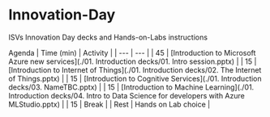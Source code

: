 # Innovation-Day
ISVs Innovation Day decks and Hands-on-Labs instructions

Agenda
| Time (min) | Activity |
| ---        | ---      |
| 45         | [Introduction to Microsoft Azure new services](./01. Introduction decks/01. Intro session.pptx) |
| 15         | [Introduction to Internet of Things](./01. Introduction decks/02. The Internet of Things.pptx) |
| 15         | [Introduction to Cognitive Services](./01. Introduction decks/03. NameTBC.pptx) |
| 15         | [Introduction to Machine Learning](./01. Introduction decks/04. Intro to Data Science for developers with Azure MLStudio.pptx) |
| 15         | Break |
| Rest       | Hands on Lab choice |